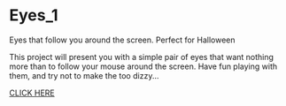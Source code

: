 # Eyes_1
Eyes that follow you around the screen. Perfect for Halloween 

This project will present you with a simple pair of eyes that want nothing more than to follow your mouse around the screen. Have fun playing with them, and try not to make the too dizzy...

<a href = "eyes.html"> CLICK HERE </a>
